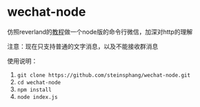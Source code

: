 # wechat-node

仿照reverland的[教程](http://reverland.org/javascript/2016/01/15/webchat-user-bot/)做一个node版的命令行微信，加深对http的理解

注意：现在只支持普通的文字消息，以及不能接收群消息

使用说明：
1. `git clone https://github.com/steinsphang/wechat-node.git`
2. `cd wechat-node`
3. `npm install`
4. `node index.js`
